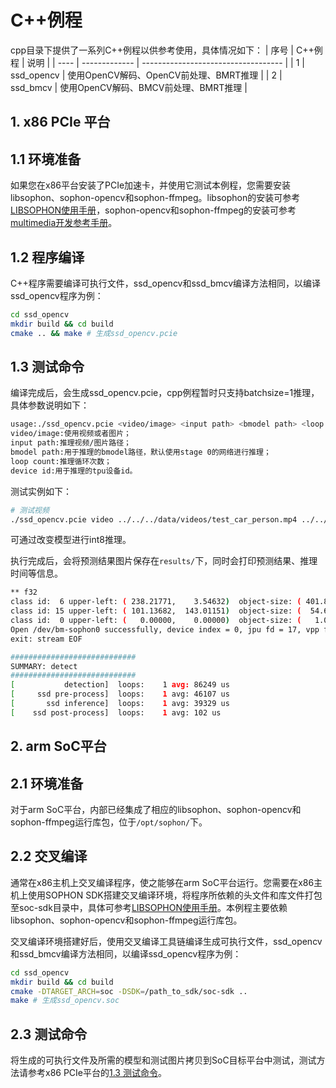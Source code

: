 # C++例程
cpp目录下提供了一系列C++例程以供参考使用，具体情况如下：
| 序号  | C++例程      | 说明                                 |
| ---- | ------------- | -----------------------------------  |
| 1    | ssd_opencv | 使用OpenCV解码、OpenCV前处理、BMRT推理 |
| 2    | ssd_bmcv   | 使用OpenCV解码、BMCV前处理、BMRT推理   |


## 1. x86 PCIe 平台

## 1.1 环境准备

如果您在x86平台安装了PCIe加速卡，并使用它测试本例程，您需要安装 libsophon、sophon-opencv和sophon-ffmpeg。libsophon的安装可参考[LIBSOPHON使用手册]()，sophon-opencv和sophon-ffmpeg的安装可参考[multimedia开发参考手册]()。

## 1.2 程序编译
C++程序需要编译可执行文件，ssd_opencv和ssd_bmcv编译方法相同，以编译ssd_opencv程序为例：
```bash
cd ssd_opencv
mkdir build && cd build
cmake .. && make # 生成ssd_opencv.pcie
```

## 1.3 测试命令

编译完成后，会生成ssd_opencv.pcie，cpp例程暂时只支持batchsize=1推理，具体参数说明如下：

```bash
usage:./ssd_opencv.pcie <video/image> <input path> <bmodel path> <loop count> <device id>
video/image:使用视频或者图片；
input path:推理视频/图片路径；
bmodel path:用于推理的bmodel路径，默认使用stage 0的网络进行推理；
loop count:推理循环次数；
device id:用于推理的tpu设备id。
```

测试实例如下：

```bash
# 测试视频 
./ssd_opencv.pcie video ../../../data/videos/test_car_person.mp4 ../../../data/models/BM1684/ssd300_fp32_1b.bmodel 1 0
```

可通过改变模型进行int8推理。

执行完成后，会将预测结果图片保存在`results/`下，同时会打印预测结果、推理时间等信息。

```bash
** f32
class id:  6 upper-left: ( 238.21771,    3.54632)  object-size: ( 401.86188,  338.74353)
class id: 15 upper-left: ( 101.13682,  143.01151)  object-size: (  54.64425,  156.48785)
class id:  0 upper-left: (   0.00000,    0.00000)  object-size: (   1.00000,    1.00000)
Open /dev/bm-sophon0 successfully, device index = 0, jpu fd = 17, vpp fd = 17
exit: stream EOF

############################
SUMMARY: detect 
############################
[           detection]  loops:    1 avg: 86249 us
[     ssd pre-process]  loops:    1 avg: 46107 us
[       ssd inference]  loops:    1 avg: 39329 us
[    ssd post-process]  loops:    1 avg: 102 us
```

## 2. arm SoC平台
## 2.1 环境准备
对于arm SoC平台，内部已经集成了相应的libsophon、sophon-opencv和sophon-ffmpeg运行库包，位于`/opt/sophon/`下。
## 2.2 交叉编译
通常在x86主机上交叉编译程序，使之能够在arm SoC平台运行。您需要在x86主机上使用SOPHON SDK搭建交叉编译环境，将程序所依赖的头文件和库文件打包至soc-sdk目录中，具体可参考[LIBSOPHON使用手册]()。本例程主要依赖libsophon、sophon-opencv和sophon-ffmpeg运行库包。

交叉编译环境搭建好后，使用交叉编译工具链编译生成可执行文件，ssd_opencv和ssd_bmcv编译方法相同，以编译ssd_opencv程序为例：
```bash
cd ssd_opencv
mkdir build && cd build
cmake -DTARGET_ARCH=soc -DSDK=/path_to_sdk/soc-sdk ..
make # 生成ssd_opencv.soc
```

## 2.3 测试命令
将生成的可执行文件及所需的模型和测试图片拷贝到SoC目标平台中测试，测试方法请参考x86 PCIe平台的[1.3 测试命令](#13-测试命令)。
